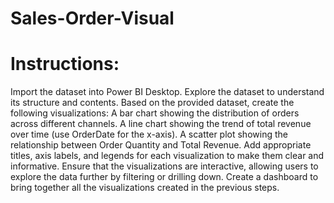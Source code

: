 # Sales-Order-Visual
# Instructions:

Import the dataset into Power BI Desktop.
Explore the dataset to understand its structure and contents.
Based on the provided dataset, create the following visualizations:
A bar chart showing the distribution of orders across different channels.
A line chart showing the trend of total revenue over time (use OrderDate for the x-axis).
A scatter plot showing the relationship between Order Quantity and Total Revenue.
Add appropriate titles, axis labels, and legends for each visualization to make them clear and informative.
Ensure that the visualizations are interactive, allowing users to explore the data further by filtering or drilling down.
Create a dashboard to bring together all the visualizations created in the previous steps.
